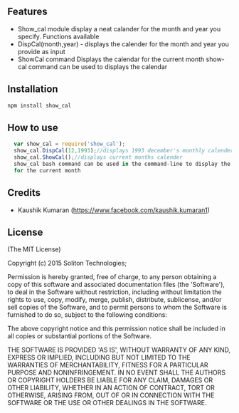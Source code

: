## Features

- Show_cal module display a neat calander for the month and year you specify.
Functions available
- DispCal(month,year) - displays the calender for the month and year you provide as input
- ShowCal command Displays the calendar for the current month
show-cal command can be used to displays the calendar

## Installation

```bash    
npm install show_cal
```
## How to use
  ```javascript
    var show_cal = require('show_cal');
    show_cal.DispCal(12,1993);//displays 1993 december's monthly calender
    show_cal.ShowCal();//displays current months calender
    show_cal bash command can be used in the command-line to display the calendar
    for the current month
   ```
## Credits

- Kaushik Kumaran (https://www.facebook.com/kaushik.kumaran1)

## License 

(The MIT License)

Copyright (c) 2015 Soliton Technologies;

Permission is hereby granted, free of charge, to any person obtaining
a copy of this software and associated documentation files (the
'Software'), to deal in the Software without restriction, including
without limitation the rights to use, copy, modify, merge, publish,
distribute, sublicense, and/or sell copies of the Software, and to
permit persons to whom the Software is furnished to do so, subject to
the following conditions:

The above copyright notice and this permission notice shall be
included in all copies or substantial portions of the Software.

THE SOFTWARE IS PROVIDED 'AS IS', WITHOUT WARRANTY OF ANY KIND,
EXPRESS OR IMPLIED, INCLUDING BUT NOT LIMITED TO THE WARRANTIES OF
MERCHANTABILITY, FITNESS FOR A PARTICULAR PURPOSE AND NONINFRINGEMENT.
IN NO EVENT SHALL THE AUTHORS OR COPYRIGHT HOLDERS BE LIABLE FOR ANY
CLAIM, DAMAGES OR OTHER LIABILITY, WHETHER IN AN ACTION OF CONTRACT,
TORT OR OTHERWISE, ARISING FROM, OUT OF OR IN CONNECTION WITH THE
SOFTWARE OR THE USE OR OTHER DEALINGS IN THE SOFTWARE.
